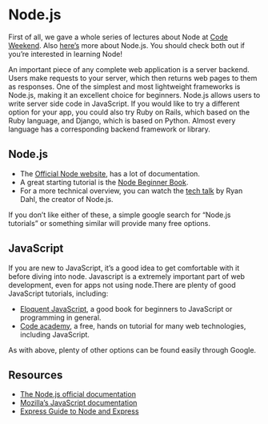 # Node.js

First of all, we gave a whole series of lectures about Node at [Code Weekend](https://dinphil.github.io/code-weekend/). Also [here’s](https://www.youtube.com/embed/q81s6CJHp5Q) more about Node.js. You should check both out if you’re interested in learning Node!

An important piece of any complete web application is a server backend. Users make requests to your server, which then returns web pages to them as responses. One of the simplest and most lightweight frameworks is Node.js, making it an excellent choice for beginners. Node.js allows users to write server side code in JavaScript. If you would like to try a different option for your app, you could also try Ruby on Rails, which based on the Ruby language, and Django, which is based on Python. Almost every language has a corresponding backend framework or library.

## Node.js

- The [Official Node website](https://nodejs.org/en/), has a lot of documentation.
- A great starting tutorial is the [Node Beginner Book](http://www.nodebeginner.org/).
- For a more technical overview, you can watch the [tech talk](https://www.youtube.com/watch?v=jo_B4LTHi3I) by Ryan Dahl, the creator of Node.js.

If you don’t like either of these, a simple google search for “Node.js tutorials” or something similar will provide many free options.

## JavaScript

If you are new to JavaScript, it’s a good idea to get comfortable with it before diving into node. Javascript is a extremely important part of web development, even for apps not using node.There are plenty of good JavaScript tutorials, including:

- [Eloquent JavaScript](https://eloquentjavascript.net/), a good book for beginners to JavaScript or programming in general.
- [Code academy](https://www.codecademy.com/tracks/javascript?curriculum_id=506324b3a7dffd00020bf661), a free, hands on tutorial for many web technologies, including JavaScript.

As with above, plenty of other options can be found easily through Google.

## Resources

- [The Node.js official documentation](https://nodejs.org/api/)
- [Mozilla’s JavaScript documentation](https://developer.mozilla.org/en-US/docs/Web/JavaScript)
- [Express Guide to Node and Express](http://shapeshed.com/creating-a-basic-site-with-node-and-express/)